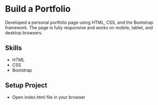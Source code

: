 # Build a Portfolio

Developed a personal portfolio page using HTML, CSS, and the Bootstrap framework. The page is fully responsive and works on mobile, tablet, and desktop browsers.

## Skills
- HTML
- CSS
- Bootstrap

## Setup Project
- Open index.html file in your browser
